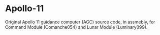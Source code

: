 Apollo-11
=========

Original Apollo 11 guidance computer (AGC) source code, in assmebly, for Command Module (Comanche054) and Lunar Module (Luminary099).
